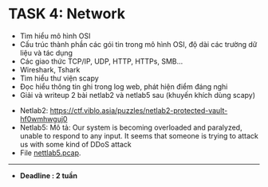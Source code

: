 # TASK 4: Network
- Tìm hiểu mô hình OSI
- Cấu trúc thành phần các gói tin trong mô hình OSI, độ dài các trường dữ liệu và tác dụng
- Các giao thức TCP/IP, UDP, HTTP, HTTPs, SMB...
- Wireshark, Tshark
- Tìm hiểu thư viện scapy
- Đọc hiểu thông tin ghi trong log web, phát hiện điểm đáng nghi
- Giải và writeup 2 bài netlab2 và netlab5 sau (khuyến khích dùng scapy)
+ Netlab2: https://ctf.viblo.asia/puzzles/netlab2-protected-vault-hf0wmhwguj0
+ Netlab5: Mô tả: Our system is becoming overloaded and paralyzed, unable to respond to any input. It seems that someone is trying to attack us with some kind of DDoS attack
+ File [nettlab5.pcap](https://github.com/Caycon/Forensics/blob/main/Task/Task4/netlab5.pcap).
-------
- **Deadline : 2 tuần**
